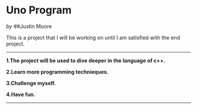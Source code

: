 Uno Program
===

*by*
##Justin Moore

This is a project that I will be working on
until I am satisfied with the end project.

---
 
 **1.The project will be used to dive deeper in the language of c++.**
 
 **2.Learn more programming technieques.**
 
 **3.Challenge myself.**
 
 **4.Have fun.**

---
